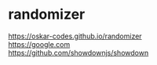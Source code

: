 # randomizer
https://oskar-codes.github.io/randomizer
<br>https://google.com
<br>https://github.com/showdownjs/showdown
